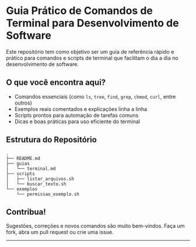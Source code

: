 # Guia Prático de Comandos de Terminal para Desenvolvimento de Software

Este repositório tem como objetivo ser um guia de referência rápido e prático para comandos e scripts de terminal que facilitam o dia a dia no desenvolvimento de software.

## O que você encontra aqui?

- Comandos essenciais (como `ls`, `tree`, `find`, `grep`, `chmod`, `curl`, entre outros)
- Exemplos reais comentados e explicações linha a linha
- Scripts prontos para automação de tarefas comuns
- Dicas e boas práticas para uso eficiente do terminal

## Estrutura do Repositório

```
.
├── README.md
├── guias
│   └── terminal.md
├── scripts
│   ├── listar_arquivos.sh
│   └── buscar_texto.sh
└── exemplos
    └── permissao_exemplo.sh
```

## Contribua!

Sugestões, correções e novos comandos são muito bem-vindos. Faça um fork, abra um pull request ou crie uma issue.

---
